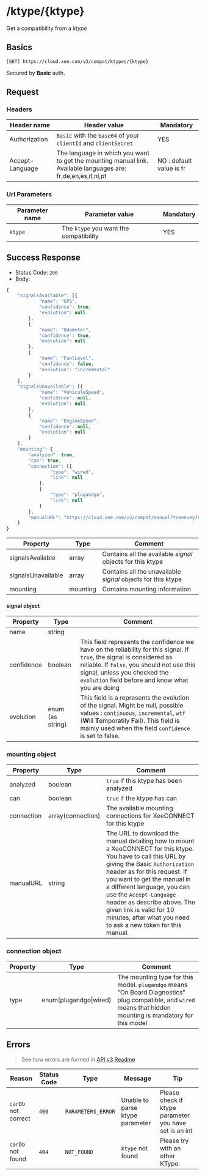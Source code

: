 # /ktype/{ktype}

Get a compatibility from a *ktype*

## Basics

`[GET] https://cloud.xee.com/v3/compat/ktypes/{ktype}`

Secured by **Basic** auth.

## Request

### Headers

|Header name|Header value|Mandatory|
|---|---|---|
|Authorization|`Basic` with the `base64` of your `clientId` and  `clientSecret `|YES|
|Accept-Language|The language in which you want to get the mounting manual link. Available languages are: fr,de,en,es,it,nl,pt|NO : default value is fr|

### Url Parameters

|Parameter name|Parameter value|Mandatory|
|---|---|---|
|`ktype`|The `ktype` you want the compatibility|YES|

## Success Response

- Status Code: `200`
- Body:

```javascript
{
    "signalsAvailable": [{
            "name": "GPS",
            "confidence": true,
            "evolution": null
        },
        {
            "name": "Odometer",
            "confidence": true,
            "evolution": null
        },
        {
            "name": "FuelLevel",
            "confidence": false,
            "evolution": "incremental"
        }
    ],
    "signalsUnavailable": [{
            "name": "VehiculeSpeed",
            "confidence": null,
            "evolution": null
        },
        {
            "name": "EngineSpeed",
            "confidence": null,
            "evolution": null
        }
    ],
    "mounting": {
        "analyzed": true,
        "can": true,
        "connection": [{
                "type": "wired",
                "link": null
            },
            {
                "type": "plugandgo",
                "link": null
            }
        ],
        "manualURL": "https://cloud.xee.com/v3/compat/manual?token=eyJhbGciOiJIUzI1NiIsInR5cCI6IJ9.eyJleHBpcmVfYXQiOjE1MDkwMmlkIjoiMEIxdVNRSlhqUTBtMlNVMTJVbWxxZDNGV1pHcyJ9.0X7RDgUIO-1NeUnWCiwN6LsrqmqrAJ71Bun"
    }
}
```

|Property|Type|Comment|
|---|---|---|
|signalsAvailable|array|Contains all the available *signal* objects for this ktype|
|signalsUnavailable|array|Contains all the unavailable *signal* objects for this ktype|
|mounting|mounting|Contains mounting information|

#### signal object

|Property|Type|Comment|
|---|---|---|
|name|string||
|confidence|boolean|This field represents the confidence we have on the reliability for this signal. If `true`, the signal is considered as reliable. If `false`, you should not use this signal, unless you checked the `evolution` field before and know what you are doing|
|evolution|enum (as string)|This field is a represents the evolution of the signal. Might be null, possible values : `continuous`, `incremental`, `wtf` (**W**ill **T**emporatily **F**ail). This field is mainly used when the field `confidence` is set to false.|


### mounting object

|Property|Type|Comment|
|---|---|---|
|analyzed|boolean|`true` if this ktype has been analyzed|
|can|boolean|`true` if the ktype has can|
|connection|array(connection)|The available mounting connections for XeeCONNECT for this ktype|
|manualURL|string|The URL to download the manual detailing how to mount a XeeCONNECT for this ktype. You have to call this URL by giving the Basic `Authorization` header as for this request. If you want to get the manual in a different language, you can use the `Accept-Language` header as describe above. The given link is valid for 10 minutes, after what you need to ask a new token for this manual.|


### connection object

|Property|Type|Comment|
|---|---|---|
|type|enum(plugandgo\|wired)|The mounting type for this model. `plugandgo` means "On Board Diagnostics" plug compatible, and `wired` means that hidden mounting is mandatory for this model|


## Errors

> See how errors are formed in [API v3 Readme](https://github.com/xee-lab/xee-api-docs/tree/master/api/api/v3#errors)

|Reason|Status Code|Type|Message|Tip|
|---|---|---|---|---|
|`carDb` not correct|`400`|`PARAMETERS_ERROR`|Unable to parse ktype parameter|Please check if ktype parameter you have set is an int|
|`carDb` not found|`404`|`NOT_FOUND`|`ktype` not found|Please try with an other KType.|
